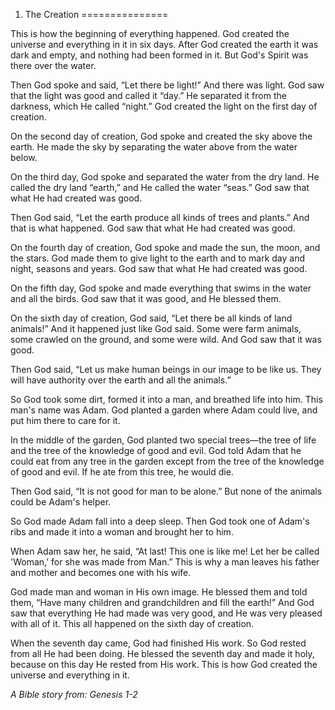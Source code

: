 1. The Creation
===============

This is how the beginning of everything happened. God created the
universe and everything in it in six days. After God created the earth
it was dark and empty, and nothing had been formed in it. But God's
Spirit was there over the water.

Then God spoke and said, “Let there be light!” And there was light. God
saw that the light was good and called it “day.” He separated it from
the darkness, which He called “night.” God created the light on the
first day of creation.

On the second day of creation, God spoke and created the sky above the
earth. He made the sky by separating the water above from the water
below.

On the third day, God spoke and separated the water from the dry land.
He called the dry land “earth,” and He called the water “seas.” God saw
that what He had created was good.

Then God said, “Let the earth produce all kinds of trees and plants.”
And that is what happened. God saw that what He had created was good.

On the fourth day of creation, God spoke and made the sun, the moon, and
the stars. God made them to give light to the earth and to mark day and
night, seasons and years. God saw that what He had created was good.

On the fifth day, God spoke and made everything that swims in the water
and all the birds. God saw that it was good, and He blessed them.

On the sixth day of creation, God said, “Let there be all kinds of land
animals!” And it happened just like God said. Some were farm animals,
some crawled on the ground, and some were wild. And God saw that it was
good.

Then God said, “Let us make human beings in our image to be like us.
They will have authority over the earth and all the animals.”

So God took some dirt, formed it into a man, and breathed life into him.
This man's name was Adam. God planted a garden where Adam could live,
and put him there to care for it.

In the middle of the garden, God planted two special trees—the tree of
life and the tree of the knowledge of good and evil. God told Adam that
he could eat from any tree in the garden except from the tree of the
knowledge of good and evil. If he ate from this tree, he would die.

Then God said, “It is not good for man to be alone.” But none of the
animals could be Adam's helper.

So God made Adam fall into a deep sleep. Then God took one of Adam's
ribs and made it into a woman and brought her to him.

When Adam saw her, he said, “At last! This one is like me! Let her be
called 'Woman,' for she was made from Man.” This is why a man leaves his
father and mother and becomes one with his wife.

God made man and woman in His own image. He blessed them and told them,
“Have many children and grandchildren and fill the earth!” And God saw
that everything He had made was very good, and He was very pleased with
all of it. This all happened on the sixth day of creation.

When the seventh day came, God had finished His work. So God rested from
all He had been doing. He blessed the seventh day and made it holy,
because on this day He rested from His work. This is how God created the
universe and everything in it.

*A Bible story from: Genesis 1-2*

